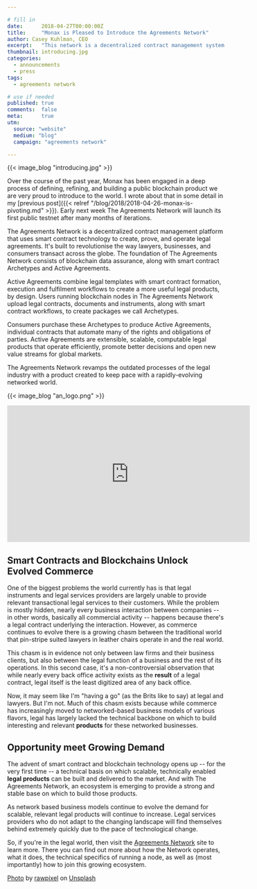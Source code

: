 ```yaml
---

# fill in
date:      2018-04-27T00:00:00Z
title:     "Monax is Pleased to Introduce the Agreements Network"
author: Casey Kuhlman, CEO
excerpt:   "This network is a decentralized contract management system for small businesses"
thumbnail: introducing.jpg
categories:
  - announcements
  - press
tags:
  - agreements network

# use if needed
published: true
comments:  false
meta:      true
utm:
  source: "website"
  medium: "blog"
  campaign: "agreements network"

---
```


{{< image_blog "introducing.jpg" >}}

Over the course of the past year, Monax has been engaged in a deep process of defining, refining, and building a public blockchain product we are very proud to introduce to the world. I wrote about that in some detail in my [previous post]({{< relref "/blog/2018/2018-04-26-monax-is-pivoting.md" >}}). Early next week The Agreements Network will launch its first public testnet after many months of iterations.

The Agreements Network is a decentralized contract management platform that uses smart contract technology to create, prove, and operate legal agreements. It's built to revolutionise the way lawyers, businesses, and consumers transact across the globe. The foundation of The Agreements Network consists of blockchain data assurance, along with smart contract Archetypes and Active Agreements.

Active Agreements combine legal templates with smart contract formation, execution and fulfilment workflows to create a more useful legal products, by design. Users running blockchain nodes in The Agreements Network upload legal contracts, documents and instruments, along with smart contract workflows, to create packages we call Archetypes.

Consumers purchase these Archetypes to produce Active Agreements, individual contracts that automate many of the rights and obligations of parties. Active Agreements are extensible, scalable, computable legal products that operate efficiently, promote better decisions and open new value streams for global markets.

The Agreements Network revamps the outdated processes of the legal industry with a product created to keep pace with a rapidly-evolving networked world.

{{< image_blog "an_logo.png" >}}

<center><iframe width="560" height="315" src="https://www.youtube-nocookie.com/embed/-eMPz8D-VlA?rel=0&amp;controls=0&amp;showinfo=0" frameborder="0" allow="autoplay; encrypted-media" allowfullscreen></iframe></center>

## Smart Contracts and Blockchains Unlock Evolved Commerce

One of the biggest problems the world currently has is that legal instruments and legal services providers are largely unable to provide relevant transactional legal services to their customers. While the problem is mostly hidden, nearly every business interaction between companies -- in other words, basically all commercial activity -- happens because there's a legal contract underlying the interaction. However, as commerce continues to evolve there is a growing chasm between the traditional world that pin-stripe suited lawyers in leather chairs operate in and the real world.

This chasm is in evidence not only between law firms and their business clients, but also between the legal function of a business and the rest of its operations. In this second case, it's a non-controversial observation that while nearly every back office activity exists as the **result** of a legal contract, legal itself is the least digitized area of any back office.

Now, it may seem like I'm "having a go" (as the Brits like to say) at legal and lawyers. But I'm not. Much of this chasm exists because while commerce has increasingly moved to networked-based business models of various flavors, legal has largely lacked the technical backbone on which to build interesting and relevant **products** for these networked businesses.

## Opportunity meet Growing Demand

The advent of smart contract and blockchain technology opens up -- for the very first time -- a technical basis on which scalable, technically enabled **legal products** can be built and delivered to the market. And with The Agreements Network, an ecosystem is emerging to provide a strong and stable base on which to build those products.

As network based business models continue to evolve the demand for scalable, relevant legal products will continue to increase. Legal services providers who do not adapt to the changing landscape will find themselves behind extremely quickly due to the pace of technological change.

So, if you're in the legal world, then visit the [Agreements Network](https://agreements.network) site to learn more. There you can find out more about how the Network operates, what it does, the technical specifics of running a node, as well as (most importantly) how to join this growing ecosystem.

[Photo](https://unsplash.com/photos/hUV5dE9jh1s) by [rawpixel](https://unsplash.com/photos/hUV5dE9jh1s?utm_source=unsplash&utm_medium=referral&utm_content=creditCopyText) on [Unsplash](https://unsplash.com)

